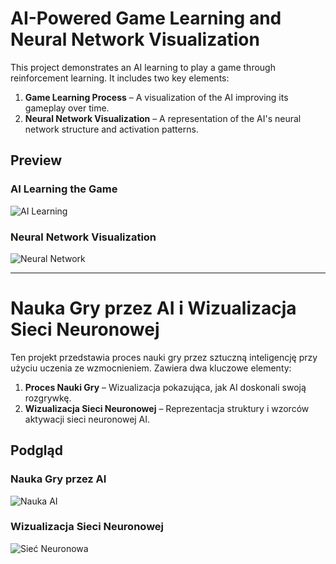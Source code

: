 # AI-Powered Game Learning and Neural Network Visualization

This project demonstrates an AI learning to play a game through reinforcement learning. It includes two key elements:

1. **Game Learning Process** – A visualization of the AI improving its gameplay over time.
2. **Neural Network Visualization** – A representation of the AI's neural network structure and activation patterns.

## Preview

### AI Learning the Game
![AI Learning](img/game_learning.gif)

### Neural Network Visualization
![Neural Network](img/neural_network.gif)

---

# Nauka Gry przez AI i Wizualizacja Sieci Neuronowej

Ten projekt przedstawia proces nauki gry przez sztuczną inteligencję przy użyciu uczenia ze wzmocnieniem. Zawiera dwa kluczowe elementy:

1. **Proces Nauki Gry** – Wizualizacja pokazująca, jak AI doskonali swoją rozgrywkę.
2. **Wizualizacja Sieci Neuronowej** – Reprezentacja struktury i wzorców aktywacji sieci neuronowej AI.

## Podgląd

### Nauka Gry przez AI
![Nauka AI](img/game_learning.gif)

### Wizualizacja Sieci Neuronowej
![Sieć Neuronowa](img/neural_network.gif)
